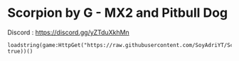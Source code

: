 # Scorpion by G - MX2 and Pitbull Dog

Discord : https://discord.gg/yZTduXkhMn

```
loadstring(game:HttpGet("https://raw.githubusercontent.com/SoyAdriYT/Scorpion/refs/heads/main/Scorpion.lua", true))()
```

